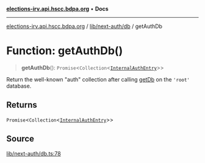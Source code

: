 [**elections-irv.api.hscc.bdpa.org**](../../../../README.md) • **Docs**

***

[elections-irv.api.hscc.bdpa.org](../../../../README.md) / [lib/next-auth/db](../README.md) / getAuthDb

# Function: getAuthDb()

> **getAuthDb**(): `Promise`\<`Collection`\<[`InternalAuthEntry`](../type-aliases/InternalAuthEntry.md)\>\>

Return the well-known "auth" collection after calling [getDb](../../../mongo-schema/functions/getDb.md) on the
`'root'` database.

## Returns

`Promise`\<`Collection`\<[`InternalAuthEntry`](../type-aliases/InternalAuthEntry.md)\>\>

## Source

[lib/next-auth/db.ts:78](https://github.com/Xunnamius/elections_irv.api.hscc.bdpa.org/blob/c917ea60595d63d322e4038beb12d08f7d64cdd2/lib/next-auth/db.ts#L78)
